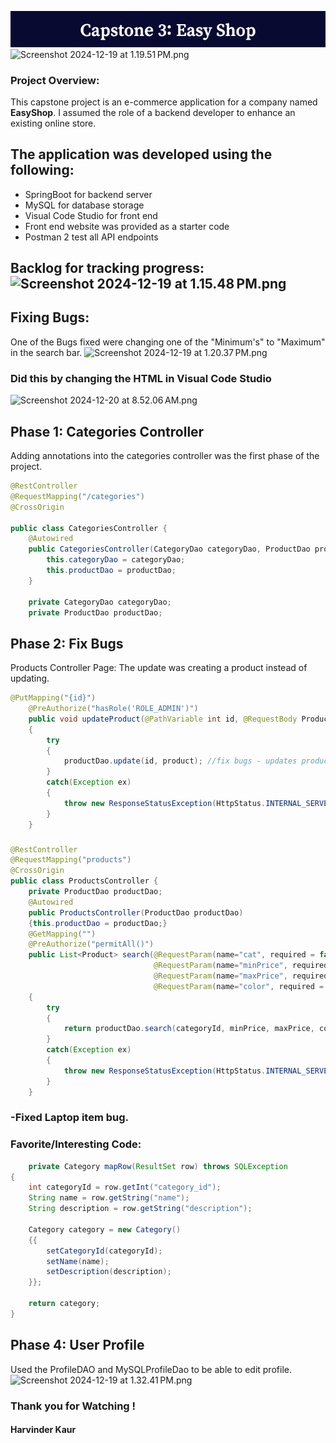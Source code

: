 ![Capstone_3__Easy_Shop (1).png](src/main/java/Capstone_3__Easy_Shop%20%281%29.png)
![Screenshot 2024-12-19 at 1.19.51 PM.png](src/main/java/Screenshot%202024-12-19%20at%201.19.51%E2%80%AFPM.png)
### Project Overview:
This capstone project is an e-commerce application for a company named **EasyShop**. I assumed the role of a backend developer to enhance an existing online store. 

## The application was developed using the following: 
- SpringBoot for backend server 
- MySQL for database storage 
- Visual Code Studio for front end 
- Front end website was provided as a starter code 
- Postman 2 test all API endpoints 

## Backlog for tracking progress:![Screenshot 2024-12-19 at 1.15.48 PM.png](src/main/java/Screenshot%202024-12-19%20at%201.15.48%E2%80%AFPM.png)

## Fixing Bugs:
One of the Bugs fixed were changing one of the "Minimum's" to "Maximum" in the search bar.
![Screenshot 2024-12-19 at 1.20.37 PM.png](src/main/java/Screenshot%202024-12-19%20at%201.20.37%E2%80%AFPM.png)
###
### Did this by changing the HTML in Visual Code Studio
![Screenshot 2024-12-20 at 8.52.06 AM.png](src/main/java/Screenshot%202024-12-20%20at%208.52.06%E2%80%AFAM.png)
## Phase 1: Categories Controller 
Adding annotations into the categories controller was the first phase of the project. 
``` Java
@RestController
@RequestMapping("/categories") 
@CrossOrigin 

public class CategoriesController {
    @Autowired
    public CategoriesController(CategoryDao categoryDao, ProductDao productDao) {  //CREATED CONSTRUCTORS HERE
        this.categoryDao = categoryDao;
        this.productDao = productDao;
    }

    private CategoryDao categoryDao;
    private ProductDao productDao;
```
###
## Phase 2: Fix Bugs 
Products Controller Page: The update was creating a product instead of updating. 
```Java
@PutMapping("{id}")
    @PreAuthorize("hasRole('ROLE_ADMIN')")
    public void updateProduct(@PathVariable int id, @RequestBody Product product) // search
    {
        try
        {
            productDao.update(id, product); //fix bugs - updates product (changed create to update)
        }
        catch(Exception ex)
        {
            throw new ResponseStatusException(HttpStatus.INTERNAL_SERVER_ERROR, "Oops... our bad.");
        }
    }
```
###
```Java
@RestController
@RequestMapping("products")
@CrossOrigin
public class ProductsController {
    private ProductDao productDao;
    @Autowired
    public ProductsController(ProductDao productDao)
    {this.productDao = productDao;}
    @GetMapping("")
    @PreAuthorize("permitAll()")
    public List<Product> search(@RequestParam(name="cat", required = false) Integer categoryId,
                                @RequestParam(name="minPrice", required = false) BigDecimal minPrice,
                                @RequestParam(name="maxPrice", required = false) BigDecimal maxPrice,
                                @RequestParam(name="color", required = false) String color)
    {
        try
        {
            return productDao.search(categoryId, minPrice, maxPrice, color);
        }
        catch(Exception ex)
        {
            throw new ResponseStatusException(HttpStatus.INTERNAL_SERVER_ERROR, "Oops... our bad.");
        }
    }
```
###  -Fixed Laptop item bug. 

### Favorite/Interesting Code: 
```Java
    private Category mapRow(ResultSet row) throws SQLException
{
    int categoryId = row.getInt("category_id");
    String name = row.getString("name");
    String description = row.getString("description");

    Category category = new Category()
    {{
        setCategoryId(categoryId);
        setName(name);
        setDescription(description);
    }};

    return category;
}
```


## Phase 4: User Profile 
Used the ProfileDAO and MySQLProfileDao to be able to edit profile. 
![Screenshot 2024-12-19 at 1.32.41 PM.png](src/main/java/Screenshot%202024-12-19%20at%201.32.41%E2%80%AFPM.png)

### Thank you for Watching ! 
#### Harvinder Kaur 